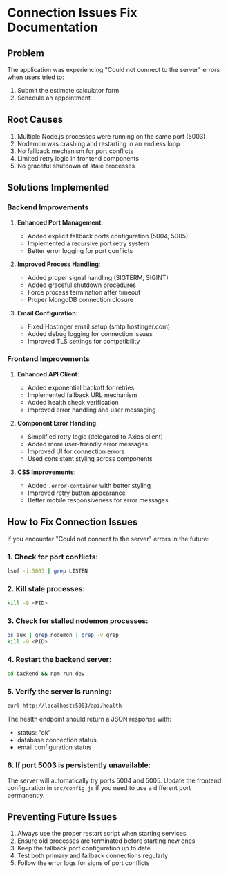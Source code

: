 # Connection Issues Fix Documentation

## Problem
The application was experiencing "Could not connect to the server" errors when users tried to:
1. Submit the estimate calculator form
2. Schedule an appointment

## Root Causes
1. Multiple Node.js processes were running on the same port (5003)
2. Nodemon was crashing and restarting in an endless loop
3. No fallback mechanism for port conflicts
4. Limited retry logic in frontend components
5. No graceful shutdown of stale processes

## Solutions Implemented

### Backend Improvements
1. **Enhanced Port Management**:
   - Added explicit fallback ports configuration (5004, 5005)
   - Implemented a recursive port retry system
   - Better error logging for port conflicts

2. **Improved Process Handling**:
   - Added proper signal handling (SIGTERM, SIGINT)
   - Added graceful shutdown procedures
   - Force process termination after timeout
   - Proper MongoDB connection closure

3. **Email Configuration**:
   - Fixed Hostinger email setup (smtp.hostinger.com)
   - Added debug logging for connection issues
   - Improved TLS settings for compatibility

### Frontend Improvements
1. **Enhanced API Client**:
   - Added exponential backoff for retries
   - Implemented fallback URL mechanism
   - Added health check verification
   - Improved error handling and user messaging

2. **Component Error Handling**:
   - Simplified retry logic (delegated to Axios client)
   - Added more user-friendly error messages
   - Improved UI for connection errors
   - Used consistent styling across components

3. **CSS Improvements**:
   - Added `.error-container` with better styling
   - Improved retry button appearance
   - Better mobile responsiveness for error messages

## How to Fix Connection Issues

If you encounter "Could not connect to the server" errors in the future:

### 1. Check for port conflicts:
```bash
lsof -i:5003 | grep LISTEN
```

### 2. Kill stale processes:
```bash
kill -9 <PID>
```

### 3. Check for stalled nodemon processes:
```bash
ps aux | grep nodemon | grep -v grep
kill -9 <PID>
```

### 4. Restart the backend server:
```bash
cd backend && npm run dev
```

### 5. Verify the server is running:
```bash
curl http://localhost:5003/api/health
```

The health endpoint should return a JSON response with:
- status: "ok"
- database connection status
- email configuration status

### 6. If port 5003 is persistently unavailable:
The server will automatically try ports 5004 and 5005. Update the frontend configuration in `src/config.js` if you need to use a different port permanently.

## Preventing Future Issues

1. Always use the proper restart script when starting services
2. Ensure old processes are terminated before starting new ones
3. Keep the fallback port configuration up to date
4. Test both primary and fallback connections regularly
5. Follow the error logs for signs of port conflicts 